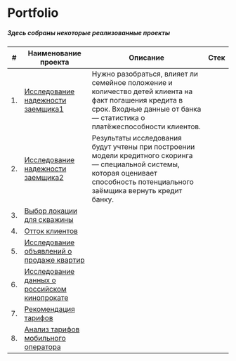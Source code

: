 # Portfolio 
##### Здесь собраны некоторые реализованные проекты


|   #    |                   **Наименование проекта**                                        |                      **Описание**                                         |                   **Стек**                 |
|--------|-----------------------------------------------------------------------------------|---------------------------------------------------------------------------|--------------------------------------------|
|   1.   |[Исследование надежности заемщика1](http://example.com/link "Я ссылка")            |Нужно разобраться, влияет ли семейное положение и количество детей клиента на факт погашения кредита в срок. Входные данные от банка — статистика о платёжеспособности клиентов.                                           |
|   2.   |[Исследование надежности заемщика2](http://example.com/link "Я ссылка")            |Результаты исследования будут учтены при построении модели кредитного скоринга — специальной системы, которая оценивает способность потенциального заёмщика вернуть кредит банку.
|   3.   |[Выбор локации для скважины](http://example.com/link "Я ссылка")
|   4.   |[Отток клиентов](http://example.com/link "Я ссылка")
|   5.   |[Исследование объявлений о продаже квартир](http://example.com/link "Я ссылка")
|   6.   |[Исследование данных о российском кинопрокате](http://example.com/link "Я ссылка")
|   7.   |[Рекомендация тарифов](http://example.com/link "Я ссылка")
|   8.   |[Анализ тарифов мобильного оператора](http://example.com/link "Я ссылка")


